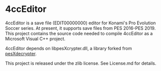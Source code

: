# 4ccEditor

4ccEditor is a save file (EDIT00000000) editor for Konami's Pro Evolution Soccer series.  At present, it supports save files from PES 2016-PES 2019.  This project contains the source code needed to compile 4ccEditor as a Microsoft Visual C++ project.

4ccEditor depends on libpesXcrypter.dll, a library forked from [pesXdecrypter](https://github.com/the4chancup/pesXdecrypter).

This project is released under the zlib license. See License.md for details.